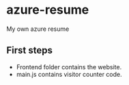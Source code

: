 # azure-resume
My own azure resume

## First steps
 - Frontend folder contains the website.
 - main.js contains visitor counter code.